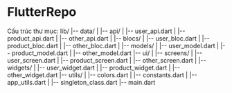 # FlutterRepo

Cấu trúc thư mục:
lib/
|-- data/
|   |-- api/
|       |-- user_api.dart
|       |-- product_api.dart
|       |-- other_api.dart
|   |-- blocs/
|       |-- user_bloc.dart
|       |-- product_bloc.dart
|       |-- other_bloc.dart
|   |-- models/
|       |-- user_model.dart
|       |-- product_model.dart
|       |-- other_model.dart
|-- ui/
|   |-- screens/
|       |-- user_screen.dart
|       |-- product_screen.dart
|       |-- other_screen.dart
|   |-- widgets/
|       |-- user_widget.dart
|       |-- product_widget.dart
|       |-- other_widget.dart
|-- utils/
|   |-- colors.dart
|   |-- constants.dart
|   |-- app_utils.dart
|   |-- singleton_class.dart
|-- main.dart
